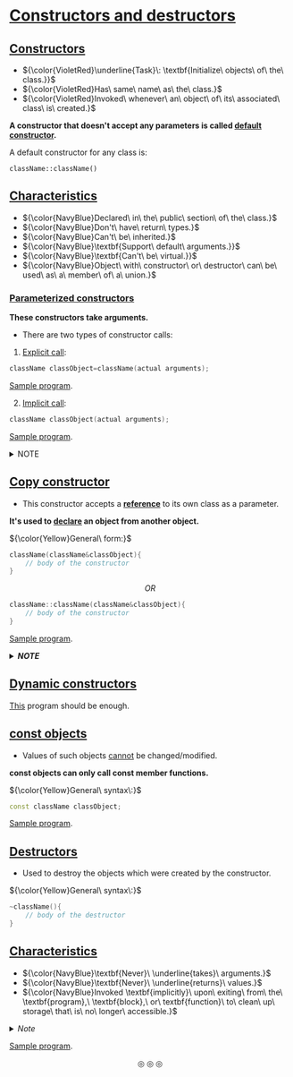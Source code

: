 # <ins>Constructors and destructors</ins>

## <ins>Constructors</ins>
* ${\color{VioletRed}\underline{Task}\: \textbf{Initialize\ objects\ of\ the\ class.}}$
* ${\color{VioletRed}Has\ same\ name\ as\ the\ class.}$
* ${\color{VioletRed}Invoked\ whenever\ an\ object\ of\ its\ associated\ class\ is\ created.}$

**A constructor that doesn't accept any parameters is called <ins>default constructor</ins>.**

A default constructor for any class is:

```
className::className()
```

## <ins>Characteristics</ins>
* ${\color{NavyBlue}Declared\ in\ the\ public\ section\ of\ the\ class.}$
* ${\color{NavyBlue}Don't\ have\ return\ types.}$
* ${\color{NavyBlue}Can't\ be\ inherited.}$
* ${\color{NavyBlue}\textbf{Support\ default\ arguments.}}$
* ${\color{NavyBlue}\textbf{Can't\ be\ virtual.}}$
* ${\color{NavyBlue}Object\ with\ constructor\ or\ destructor\ can\ be\ used\ as\ a\ member\ of\ a\ union.}$

### <ins>Parameterized constructors</ins>
**These constructors take arguments.**

* There are two types of constructor calls:
1. <ins>Explicit call</ins>:
```c++
className classObject=className(actual arguments);
```
[Sample program](https://github.com/C0DER11101/CPP/blob/quickCPP/ConstructorsDestructors/Programs/parameterizedCons.cpp).

2. <ins>Implicit call</ins>:
```c++
className classObject(actual arguments);
```
[Sample program](https://github.com/C0DER11101/CPP/blob/quickCPP/ConstructorsDestructors/Programs/parameterizedCons2.cpp).


<details>
<summary>NOTE</summary>

**Constructors defined inside a class are inline constructors.**

**Parameters of a constructor can be of any type except that of the class to which it belongs.**

**However it may take a reference to its own class(then it's a copy constructor).**

</details>

## <ins>Copy constructor</ins>
* This constructor accepts a <ins><strong>reference</strong></ins> to its own class as a parameter.

**It's used to <ins>declare</ins> an object from another object.**

${\color{Yellow}General\ form:}$

```c++
className(className&classObject){
	// body of the constructor
}
```

$$OR$$

```c++
className::className(className&classObject){
	// body of the constructor
}
```

[Sample program](https://github.com/C0DER11101/CPP/blob/quickCPP/ConstructorsDestructors/Programs/copyConst.cpp).

<details>
<summary><strong><em>NOTE</em></strong></summary>
<strong>If you have defined a copy constructor in your program then an object assignment such as</strong>:
className classObject2=classObject1;

will also invoke the copy constructor.

Otherwise <strong>if there is no copy constructor in your program, then the compiler supplies its own copy constructor</strong>.

</details>

## <ins>Dynamic constructors</ins>
[This](https://github.com/C0DER11101/CPP/blob/quickCPP/ConstructorsDestructors/Programs/dynamicConst.cpp) program should be enough.

## <ins>const objects</ins>
* Values of such objects <ins>cannot</ins> be changed/modified.

${\textbf{const\ objects\ can\ only\ call\ const\ member\ functions.}}$

${\color{Yellow}General\ syntax\:}$

```c++
const className classObject;
```

[Sample program](https://github.com/C0DER11101/CPP/blob/quickCPP/ConstructorsDestructors/Programs/constObjects.cpp).


## <ins>Destructors</ins>
* Used to destroy the objects which were created by the constructor.

${\color{Yellow}General\ syntax\:}$

```c++
~className(){
	// body of the destructor
}
```

## <ins>Characteristics</ins>
* ${\color{NavyBlue}\textbf{Never}\ \underline{takes}\ arguments.}$
* ${\color{NavyBlue}\textbf{Never}\ \underline{returns}\ values.}$
* ${\color{NavyBlue}Invoked \textbf{implicitly}\ upon\ exiting\ from\ the\ \textbf{program},\ \textbf{block},\ or\ textbf{function}\ to\ clean\ up\ storage\ that\ is\ no\ longer\ accessible.}$

<details>
<summary><em>Note</em></summary>

&#9658;<strong>As the program control leaves the <em>current block</em>, the objects in the block start getting destroyed one by
one as the destructor is called for each object in that block.</strong>

&#9658; <strong>Objects are destroyed in the <em>reverse order</em> of their creation.</strong>

</details>

[Sample program](https://github.com/C0DER11101/CPP/blob/quickCPP/ConstructorsDestructors/Programs/destObjects.cpp).

<p align="center">
&#9678; &#9678; &#9678;
</p>
